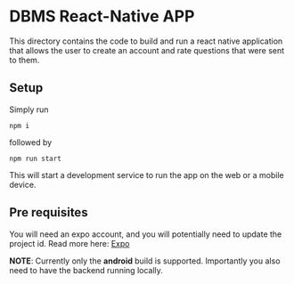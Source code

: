 # DBMS React-Native APP

This directory contains the code to build and run a react native application that allows the user to create an account and rate questions that were sent to them.

## Setup

Simply run 
```
npm i
```
followed by
```
npm run start
```
This will start a development service to run the app on the web or a mobile device.

## Pre requisites
You will need an expo account, and you will potentially need to update the project id.
Read more here: [Expo](https://expo.dev/) 

**NOTE**: Currently only the **android** build is supported. Importantly you also need to have the backend running locally.